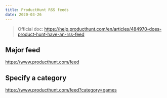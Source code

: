 ```yaml
---
title: ProductHunt RSS feeds
date: 2020-03-26
---
```


> Official doc: https://help.producthunt.com/en/articles/484970-does-product-hunt-have-an-rss-feed

## Major feed

https://www.producthunt.com/feed

## Specify a category

https://www.producthunt.com/feed?category=games

